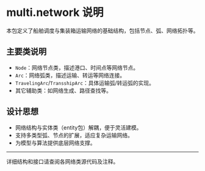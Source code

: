 # multi.network 说明

本包定义了船舶调度与集装箱运输网络的基础结构，包括节点、弧、网络拓扑等。

## 主要类说明

- `Node`：网络节点类，描述港口、时间点等网络节点。
- `Arc`：网络弧类，描述运输、转运等网络连接。
- `TravelingArc`/`TransshipArc`：具体运输弧/转运弧的实现。
- 其它辅助类：如网络生成、路径查找等。

## 设计思想
- 网络结构与实体类（entity包）解耦，便于灵活建模。
- 支持多类型弧、节点的扩展，适应复杂运输网络。
- 为模型与算法提供底层网络支撑。

---
详细结构和接口请查阅各网络类源代码及注释。 